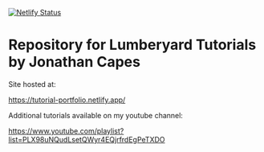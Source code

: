 [![Netlify Status](https://api.netlify.com/api/v1/badges/addf1aa9-2e90-43b3-88c8-be584e0d5161/deploy-status)](https://app.netlify.com/sites/tutorial-portfolio/deploys)

# Repository for Lumberyard Tutorials by Jonathan Capes

Site hosted at:

https://tutorial-portfolio.netlify.app/

Additional tutorials available on my youtube channel:

https://www.youtube.com/playlist?list=PLX98uNQudLsetQWyr4EQjrfrdEgPeTXDO

